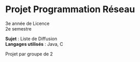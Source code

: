 # Projet Programmation Réseau
3e année de Licence  
2e semestre

**Sujet** : Liste de Diffusion  
**Langages utilisés** : Java, C

Projet par groupe de 2
